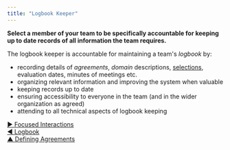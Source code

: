 ```yaml
---
title: "Logbook Keeper"
---
```



**Select a member of your team to be specifically accountable for keeping up to date records of all information the team requires.**

The logbook keeper is accountable for maintaining a team's <dfn data-info="Logbook: A (digital) system to store all information relevant for running an organization.">logbook</dfn> by: 

-   recording details of <dfn data-info="Agreement: An agreed upon guideline, process or protocol designed to guide the flow of value.">agreements</dfn>, <dfn data-info="Domain: A distinct area of influence, activity and decision making within an organization.">domain</dfn> descriptions, [selections](role-selection.html), evaluation dates, minutes of meetings etc.
-   organizing relevant information and improving the system when valuable
-   keeping records up to date
-   ensuring accessibility to everyone in the team (and in the wider organization as agreed)
-   attending to all technical aspects of logbook keeping


[&#9654; Focused Interactions](focused-interactions.html)<br/>[&#9664; Logbook](logbook.html)<br/>[&#9650; Defining Agreements](defining-agreements.html)

